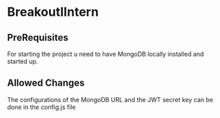 # BreakoutIIntern

## PreRequisites
For starting the project u need to have MongoDB locally installed and started up.

## Allowed Changes
The configurations of the MongoDB URL and the JWT secret key can be done in the config.js file 

